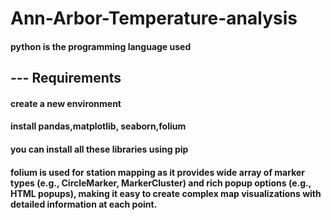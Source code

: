 # Ann-Arbor-Temperature-analysis
<h4> python is the programming language used</h4>
<h2> --- Requirements</h2>
<h4>create a new environment</h4>
<h4>install pandas,matplotlib, seaborn,folium</h4>
<h4>you can install all these libraries using pip </h4>
<h4> folium is used for station mapping as it provides wide array of marker types (e.g., CircleMarker, MarkerCluster) and rich popup options (e.g., HTML popups), making it easy to create complex map visualizations with detailed information at each point.  </h4>

